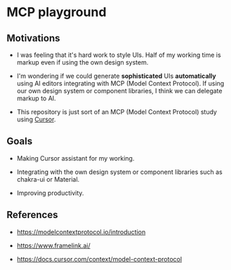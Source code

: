 # MCP playground

## Motivations

- I was feeling that it's hard work to style UIs. Half of my working time is markup even if using the own design system.

- I'm wondering if we could generate **sophisticated** UIs **automatically** using AI editors integrating with MCP (Model Context Protocol). If using our own design system or component libraries, I think we can delegate markup to AI.

- This repository is just sort of an MCP (Model Context Protocol) study using [Cursor](https://docs.cursor.com/context/model-context-protocol).

## Goals

- Making Cursor assistant for my working.

- Integrating with the own design system or component libraries such as chakra-ui or Material.

- Improving productivity.

## References

- https://modelcontextprotocol.io/introduction

- https://www.framelink.ai/

- https://docs.cursor.com/context/model-context-protocol
